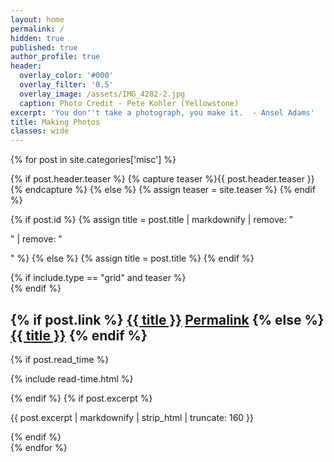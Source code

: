 ```yaml
---
layout: home
permalink: /
hidden: true
published: true
author_profile: true
header:
  overlay_color: '#000'
  overlay_filter: '0.5'
  overlay_image: /assets/IMG_4282-2.jpg
  caption: Photo Credit - Pete Kohler (Yellowstone)
excerpt: 'You don''t take a photograph, you make it.  - Ansel Adams'
title: Making Photos
classes: wide
---
```



{% for post in site.categories['misc'] %}

  {% if post.header.teaser %}
    {% capture teaser %}{{ post.header.teaser }}{% endcapture %}
  {% else %}
    {% assign teaser = site.teaser %}
  {% endif %}

  {% if post.id %}
    {% assign title = post.title | markdownify | remove: "<p>" | remove: "</p>" %}
  {% else %}
    {% assign title = post.title %}
  {% endif %}

  <div class="{{ include.type | default: "list" }}__item">
    <article class="archive__item" itemscope itemtype="http://schema.org/CreativeWork">
      {% if include.type == "grid" and teaser %}
        <div class="archive__item-teaser">
          <img src=
            {% if teaser contains "://" %}
              "{{ teaser }}"
            {% else %}
              "{{ teaser | relative_url }}"
            {% endif %}
            alt="">
        </div>
      {% endif %}
      <h2 class="archive__item-title" itemprop="headline">
        {% if post.link %}
          <a href="{{ post.link }}">{{ title }}</a> <a href="{{ post.url | relative_url }}" rel="permalink"><i class="fas fa-link" aria-hidden="true" title="permalink"></i><span class="sr-only">Permalink</span></a>
        {% else %}
          <a href="{{ post.url | relative_url }}" rel="permalink">{{ title }}</a>
        {% endif %}
      </h2>
      {% if post.read_time %}
        <p class="page__meta"><i class="far fa-clock" aria-hidden="true"></i> {% include read-time.html %}</p>
      {% endif %}
      {% if post.excerpt %}<p class="archive__item-excerpt" itemprop="description">{{ post.excerpt | markdownify | strip_html | truncate: 160 }}</p>{% endif %}
    </article>
  </div>
{% endfor %}
